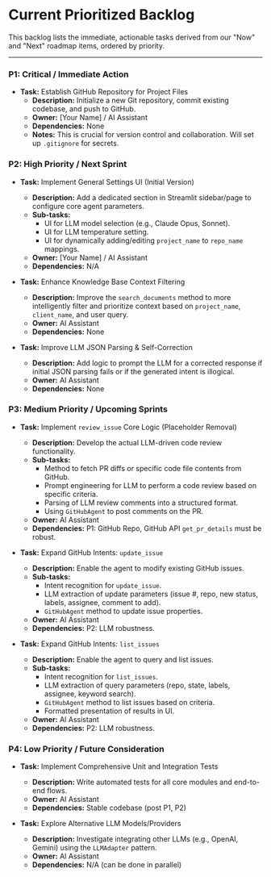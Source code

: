 # Current Prioritized Backlog

This backlog lists the immediate, actionable tasks derived from our "Now" and "Next" roadmap items, ordered by priority.

---

### **P1: Critical / Immediate Action**

* **Task:** Establish GitHub Repository for Project Files
    * **Description:** Initialize a new Git repository, commit existing codebase, and push to GitHub.
    * **Owner:** [Your Name] / AI Assistant
    * **Dependencies:** None
    * **Notes:** This is crucial for version control and collaboration. Will set up `.gitignore` for secrets.

### **P2: High Priority / Next Sprint**

* **Task:** Implement General Settings UI (Initial Version)
    * **Description:** Add a dedicated section in Streamlit sidebar/page to configure core agent parameters.
    * **Sub-tasks:**
        * UI for LLM model selection (e.g., Claude Opus, Sonnet).
        * UI for LLM temperature setting.
        * UI for dynamically adding/editing `project_name` to `repo_name` mappings.
    * **Owner:** [Your Name] / AI Assistant
    * **Dependencies:** N/A

* **Task:** Enhance Knowledge Base Context Filtering
    * **Description:** Improve the `search_documents` method to more intelligently filter and prioritize context based on `project_name`, `client_name`, and user query.
    * **Owner:** AI Assistant
    * **Dependencies:** None

* **Task:** Improve LLM JSON Parsing & Self-Correction
    * **Description:** Add logic to prompt the LLM for a corrected response if initial JSON parsing fails or if the generated intent is illogical.
    * **Owner:** AI Assistant
    * **Dependencies:** None

### **P3: Medium Priority / Upcoming Sprints**

* **Task:** Implement `review_issue` Core Logic (Placeholder Removal)
    * **Description:** Develop the actual LLM-driven code review functionality.
    * **Sub-tasks:**
        * Method to fetch PR diffs or specific code file contents from GitHub.
        * Prompt engineering for LLM to perform a code review based on specific criteria.
        * Parsing of LLM review comments into a structured format.
        * Using `GitHubAgent` to post comments on the PR.
    * **Owner:** AI Assistant
    * **Dependencies:** P1: GitHub Repo, GitHub API `get_pr_details` must be robust.

* **Task:** Expand GitHub Intents: `update_issue`
    * **Description:** Enable the agent to modify existing GitHub issues.
    * **Sub-tasks:**
        * Intent recognition for `update_issue`.
        * LLM extraction of update parameters (issue #, repo, new status, labels, assignee, comment to add).
        * `GitHubAgent` method to update issue properties.
    * **Owner:** AI Assistant
    * **Dependencies:** P2: LLM robustness.

* **Task:** Expand GitHub Intents: `list_issues`
    * **Description:** Enable the agent to query and list issues.
    * **Sub-tasks:**
        * Intent recognition for `list_issues`.
        * LLM extraction of query parameters (repo, state, labels, assignee, keyword search).
        * `GitHubAgent` method to list issues based on criteria.
        * Formatted presentation of results in UI.
    * **Owner:** AI Assistant
    * **Dependencies:** P2: LLM robustness.

### **P4: Low Priority / Future Consideration**

* **Task:** Implement Comprehensive Unit and Integration Tests
    * **Description:** Write automated tests for all core modules and end-to-end flows.
    * **Owner:** AI Assistant
    * **Dependencies:** Stable codebase (post P1, P2)

* **Task:** Explore Alternative LLM Models/Providers
    * **Description:** Investigate integrating other LLMs (e.g., OpenAI, Gemini) using the `LLMAdapter` pattern.
    * **Owner:** AI Assistant
    * **Dependencies:** N/A (can be done in parallel)
